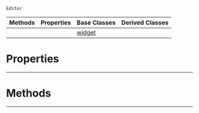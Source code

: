  `Editor`

|Methods|Properties|Base Classes|Derived Classes|
|---|---|---|---|
| | |[widget](https://github.com/zeroengineteam/ZeroDocs/blob/master/code_reference/class_reference/widget.markdown)| |


 #  Properties


---  
 #  Methods


---  
 

 